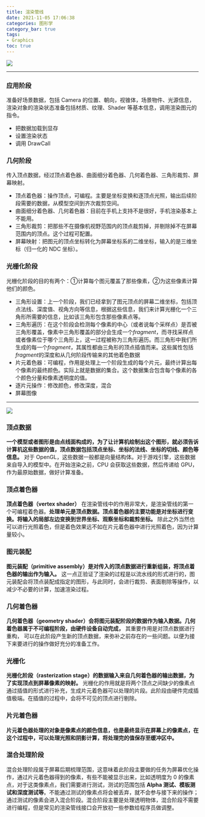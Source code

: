 ```yaml
---
title: 渲染管线
date: 2021-11-05 17:06:38
categories: 图形学
category_bar: true
tags:
- Graphics
toc: true
---
```


![](/4/render-flows.svg)

* * *

### 应用阶段

准备好场景数据，包括 Camera 的位置、朝向，视锥体，场景物件、光源信息，渲染对象的渲染状态准备包括材质、纹理、Shader 等基本信息，调用渲染图元的指令。

* 把数据加载到显存
* 设置渲染状态
* 调用 DrawCall

### 几何阶段

传入顶点数据，经过顶点着色器、曲面细分着色器、几何着色器、三角形裁剪、屏幕映射。

* 顶点着色器：操作顶点，可编程。主要是坐标变换和逐顶点光照，输出后续阶段需要的数据，从模型空间到齐次裁剪空间。
* 曲面细分着色器、几何着色器：目前在手机上支持不是很好，手机渲染基本上不能用。
* 三角形裁剪：把那些不在摄像机视野范围内的顶点裁剪掉，并剔除掉不在屏幕范围内的顶点。这个过程可配置。
* 屏幕映射：把图元的顶点坐标转化为屏幕坐标系的二维坐标，输入的是三维坐标（归一化的 NDC 坐标）。

### 光栅化阶段

光栅化阶段的目的有两个：①计算每个图元覆盖了那些像素，②为这些像素计算他们的颜色。

* 三角形设置：上一个阶段，我们已经拿到了图元顶点的屏幕二维坐标，包括顶点法线、深度值、视角方向等信息，根据这些信息，我们来计算光栅化一个三角形所需要的信息，比如该三角形包含那些像素点等。
* 三角形遍历：在这个阶段会检测每个像素的中心（或者说每个采样点）是否被三角形覆盖，像素中三角形覆盖的部分会生成一个*fragment*，而寻找采样点或者像素位于哪个三角形上，这一过程被称为三角形遍历。而三角形中我们所生成的每一个*fragment*，其属性都由三角形的顶点插值而来。这些属性包括*fragment*的深度和从几何阶段传输来的其他着色数据
* 片元着色器：可编程，作用是处理上一个阶段生成的每个片元，最终计算出每个像素的最终颜色。实际上就是数据的集合。这个数据集合包含每个像素的各个颜色分量和像素透明度的值。
* 逐片元操作：修改颜色，修改深度，混合
* 屏幕图像

* * *

![](https://pic1.zhimg.com/80/v2-c0ac8da7f6808e700f22ab4fd02ddb30_720w.jpg)

### 顶点数据

**一个模型或者图形是由点线面构成的，为了让计算机绘制出这个图形，就必须告诉计算机这些数据的值，顶点数据包括顶点坐标、坐标的法线、坐标的切线、颜色等信息。** 对于 OpenGL，这些数据一般都是向量结构体。对于游戏引擎，这些数据来自导入的模型中。在开始渲染之前，CPU 会获取这些数据，然后传递给 GPU，作为最原始数据，做好计算准备。

### 顶点着色器

**顶点着色器（vertex shader）** 在渲染管线中的作用非常大，是渲染管线的第一个可编程着色器。**处理单元是顶点数据。顶点着色器的主要功能是对坐标进行变换。将输入的局部左边变换到世界坐标、观察坐标和裁剪坐标。** 除此之外当然也可以进行光照着色，但是着色效果远不如在片元着色器中进行光照着色，因为计算量较小。

### 图元装配

**图元装配（primitive assembly）是对传入的顶点数据进行重新组装，将顶点着色器的输出作为输入。** 这一点正验证了渲染的过程是以流水线的形式进行的，图元装配会将顶点装配成指定的图形，与此同时，会进行裁剪、表面剔除等操作，以减少不必要的计算，加速渲染过程。

### 几何着色器

**几何着色器（geometry shader）会将图元装配阶段的数据作为输入数据。几何着色器属于不可编程阶段，由硬件设备自动完成，** 其重要作用是对顶点数据进行重构， 可以在此阶段产生新的顶点数据，来弥补之前存在的一些问题。以便为接下来要进行的操作做好充分的准备工作。

### 光栅化

**光栅化阶段（rasterization stage）的数据输入来自几何着色器的输出数据，为了实现顶点到屏幕像素的映射。** 光栅化的作用就是将两个顶点之间缺少的像素点通过插值的形式进行补充，生成片元着色器可以处理的片段。此阶段由硬件完成插值极端。在插值的过程中，会将不可见的顶点进行剔除。

### 片元着色器

**片元着色器处理的对象是像素点的颜色信息，也是最终显示在屏幕上的像素点，在这个过程中，可以处理光照和阴影计算，将处理完的值保存至缓冲区中。**

### 混合处理阶段

混合处理阶段属于屏幕后期梳理范围，这意味着此阶段主要做的任务为屏幕优化操作，通过片元着色器得到的像素，有些不能被显示出来，比如透明度为 0 的像素点，对于这类像素点，我们需要进行测试，测试的范围包括 **Alpha 测试、模板测试和深度测试等**。不能通过测试的像素点将会被丢弃，就不会参与接下来的操作；通过测试的像素会进入混合阶段。混合阶段主要是处理透明物体，混合阶段不需要进行编程，但是常见的渲染管线接口会开放初一些参数给程序员做调整。
